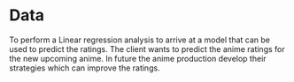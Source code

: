 # Data

To perform a Linear regression analysis to arrive at a model that can be used to predict the ratings. The client wants to predict the anime ratings for the new upcoming anime. In future the anime production develop their strategies which can improve the ratings.

